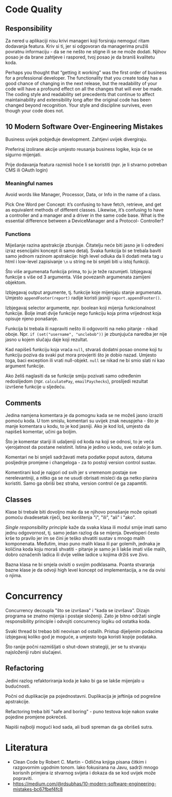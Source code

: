 # Code Quality

## Responsibility

Za nered u aplikaciji nisu krivi manageri koji forsiraju nemoguć ritam dodavanja featura. Kriv si ti, jer si odgovoran da managerima pružiš povratnu informaciju - da se ne nešto ne stigne ili se ne može dodati. Njihov posao je da brane zahtjeve i raspored, tvoj posao je da braniš kvalitetu koda.

Perhaps you thought that “getting it working” was the first order of business for a professional developer. The functionality that you create today has a good chance of changing in the next release, but the readability of your code will have a profound effect on all the changes that will ever be made. The coding style and readability set precedents that continue to affect maintainability and extensibility long after the original code has been changed beyond recognition. Your style and discipline survives, even though your code does not.

## 10 Modern Software Over-Engineering Mistakes

Business uvijek pobjeđuje development. Zahtjevi uvijek divergiraju.

Preferiraj izolirane akcije umjesto reusanja business logike, koja će se sigurno mijenjati.

Prije dodavanja featura razmisli hoće li se koristiti (npr. je li stvarno potreban CMS ili OAuth login)

### Meaningful names

Avoid words like Manager, Processor, Data, or Info in the name of a class.

Pick One Word per Concept: it’s confusing to have fetch, retrieve, and get as equivalent methods of different classes. Likewise, it’s confusing to have a controller and a manager and a driver in the same code base. What is the essential difference between a DeviceManager and a Protocol- Controller?

### Functions

Miješanje razina apstrakcije zbunjuje. Čitatelju neće biti jasno je li određeni izraz esencijalni koncept ili samo detalj. Svaka funkcija bi se trebala baviti samo jednom razinom apstrakcije: high level odluka da li dodati meta tag u html i low-level zapisivanje `\n` u string ne bi smjeli biti u istoj funkciji.

Što više argumenata funkcija prima, to ju je teže razumjeti. Izbjegavaj funkcije s više od 3 argumenta. Više povezanih argumenata zamijeni objektom.

Izbjegavaj output argumente, tj. funkcije koje mijenjaju stanje argumenata. Umjesto `appendFooter(report)` radije koristi jasniji `report.appendFooter()`.

Izbjegavaj selector argumente, npr. boolean koji mijenja funkcionalnost funkcije. Bolje imati dvije funkcije nego funkciju koja prima vrijednost koja opisuje njeno ponašanje.

Funkcija bi trebala ili napraviti nešto ili odgovoriti na neko pitanje - nikad oboje. Npr. `if (set("username", "unclebob"))` je zbunjujuća naredba jer nije jasno u kojem slučaju daje koji rezultat.

Kad napišeš funkciju koja vraća `null`, stvaraš dodatni posao onome koji tu funkciju poziva da svaki put mora provjeriti što je dobio nazad. Umjesto toga, baci exception ili vrati null-objekt. `null` se nikad ne bi smio slati ni kao argument funkcije.

Ako želiš naglasiti da se funkcije smiju pozivati samo određenim redoslijedom (npr. `calculatePay`, `emailPaychecks`), proslijedi rezultat izvršene funkcije u sljedeću.

## Comments

Jedina namjena komentara je da pomognu kada se ne možeš jasno izraziti pomoću koda. U tom smislu, komentari su uvijek znak neuspjeha - što je manje komentara u kodu, to je kod jasniji. Ako je kod loš, umjesto da napišeš komentar, učini ga boljim.

Što je komentar stariji ili udaljeniji od koda na koji se odnosi, to je veća vjerojatnost da postane neistinit. Istina je jedino u kodu, sve ostalo je šum.

Komentari ne bi smjeli sadržavati meta podatke poput autora, datuma posljednje promjene i changeloga - za to postoji version control sustav.

Komentirani kod je najgori od svih jer s vremenom postaje sve nerelevantniji, a nitko ga se ne usudi obrisati misleći da ga netko planira koristiti. Samo ga obriši bez straha, version control će ga zapamtiti.

## Classes

Klase bi trebale biti dovoljno male da se njihovo ponašanje može opisati pomoću dvadesetak riječi, bez korištenja "i", "ili", "ali" i "ako".

*Single responsibility principle* kaže da svaka klasa ili modul smije imati samo jednu odgovornost, tj. samo jedan razlog da se mijenja. Developeri često krše to pravilo jer im se čini je teško shvatiti sustav s mnogo malih komponenata. Međutim, imao puno malih klasa ili par golemih, jednaka je količina koda koju moraš shvatiti - pitanje je samo je li lakše imati više malih, dobro označenih ladica ili dvije velike ladice u kojima držiš sve živo.

Bazna klasa ne bi smjela ovisiti o svojim podklasama. Poanta stvaranja bazne klase je da odvoji high level koncept od implementacija, a ne da ovisi o njima.

# Concurrency

Concurrency decoupla "što se izvršava" i "kada se izvršava". Dizajn programa se znatno mijenja i postaje složeniji. Zato je bitno održati single responsibility principle i odvojiti concurrency logiku od ostatka koda.

Svaki thread bi trebao biti neovisan od ostalih. Pristup dijeljenim podacima izbjegavaj koliko god je moguće, a umjesto toga koristi kopije podataka.

Što ranije počni razmišljati o shut-down strategiji, jer se tu stvaraju najsloženiji rubni slučajevi.

## Refactoring

Jedini razlog refaktoriranja koda je kako bi ga se lakše mijenjalo u budućnosti.

Počni od duplikacije pa pojednostavni. Duplikacija je jeftinija od pogrešne apstrakcije.

Refactoring treba biti "safe and boring" - puno testova koje nakon svake pojedine promjene pokrećeš.

Napiši najbolji mogući kod sada, ali budi spreman da ga obrišeš sutra.

# Literatura

* Clean Code by Robert C. Martin - Odlična knjiga pisana čitkim i razgovornim ugodnim tonom. Iako fokusirana na Javu, sadrži mnogo korisnih primjera iz stvarnog svijeta i dokaza da se kod uvijek može popraviti.
* https://medium.com/@rdsubhas/10-modern-software-engineering-mistakes-bc67fbef4fc8

